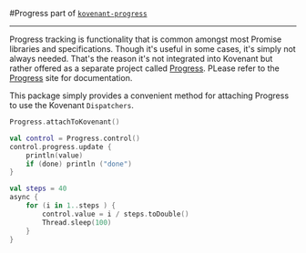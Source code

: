 #Progress
part of [`kovenant-progress`](../index.md#artifacts)

---
Progress tracking is functionality that is common amongst most Promise libraries and specifications. Though it's useful
in some cases, it's simply not always needed. That's the reason it's not integrated into Kovenant but rather offered as 
a separate project called [Progress](http://progress.komponents.nl). PLease refer to the 
[Progress](http://progress.komponents.nl) site for documentation.

This package simply provides a convenient method for attaching Progress to use the Kovenant `Dispatchers`.

```kt
Progress.attachToKovenant()

val control = Progress.control()
control.progress.update {
    println(value)
    if (done) println ("done")
}

val steps = 40
async {
    for (i in 1..steps ) {
        control.value = i / steps.toDouble()
        Thread.sleep(100)
    }
}

```
